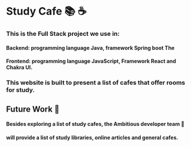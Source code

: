 # Study Cafe 📚 ☕️

### This is the Full Stack project we use in: <br/>
#### Backend: programming language Java, framework Spring boot The <br/>
#### Frontend: programming language JavaScript, Framework React and Chakra UI.<br/>
### This website is built to present a list of cafes that offer rooms for study.
## Future Work 🔮
#### Besides exploring a list of study cafes, the Ambitious developer team 🦾 <br/>
#### will provide a list of study libraries, online articles and general cafes.
